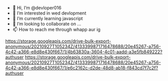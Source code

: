 - 👋 Hi, I’m @devloper016
- 👀 I’m interested in wed devlopment
- 🌱 I’m currently learning javascript
- 💞️ I’m looking to collaborate on ...
- 📫 How to reach me through whapp aur ig

https://storage.googleapis.com/drive-bulk-export-anonymous/20210927T105234Z/4133399871716478688/20e45267-a756-4c42-a366-e8d8e430f667/1/4b63830a-3604-4c01-aadd-a3e5fb849222?authuser
https://storage.googleapis.com/drive-bulk-export-anonymous/20210927T105234Z/4133399871716478688/20e45267-a756-4c42-a366-e8d8e430f667/1/e6c2162c-d2de-48d8-ab18-f843cd7f7c2f?authuser
<!---
devloper016/devloper016 is a ✨ special ✨ repository because its `README.md` (this file) appears on your GitHub profile.
You can click the Preview link to take a look at your changes.

